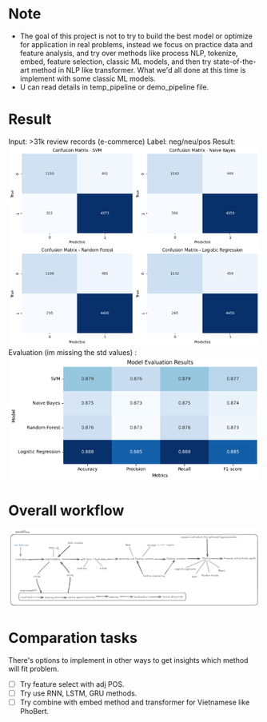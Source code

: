 
# Note
- The goal of this project is not to try to build the best model or optimize for application in real problems, instead we focus on practice data and feature analysis, and try over methods like process NLP, tokenize, embed, feature selection, classic ML models, and then try state-of-the-art method in NLP like transformer. What we'd all done at this time is implement with some classic ML models.
- U can read details in temp_pipeline or demo_pipeline file.

# Result
Input: >31k review records (e-commerce)
Label: neg/neu/pos
Result:
![](static/fm.png)
Evaluation (im missing the std values) :
![](static/eval.png)
# Overall workflow
![](static/overall-workflow.png)

# Comparation tasks
There's options to implement in other ways to get insights which method will fit problem.
- [ ] Try feature select with adj POS.
- [ ] Try use RNN, LSTM, GRU methods.
- [ ] Try combine with embed method and transformer for Vietnamese like PhoBert.